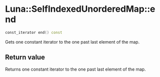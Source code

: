 # Luna::SelfIndexedUnorderedMap::end

```c++
const_iterator end() const
```

Gets one constant iterator to the one past last element of the map. 



## Return value
Returns one constant iterator to the one past last element of the map. 

